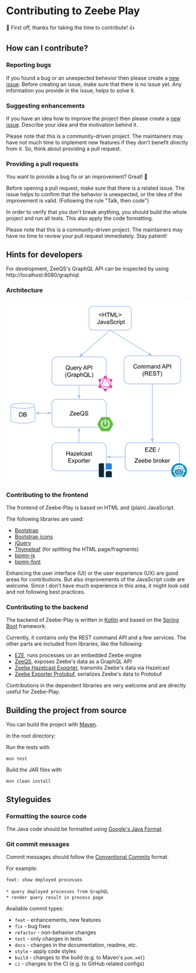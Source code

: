 # Contributing to Zeebe Play

:tada: First off, thanks for taking the time to contribute! :+1:

## How can I contribute?

### Reporting bugs

If you found a bug or an unexpected behevior then please create
a [new issue](https://github.com/camunda-community-hub/zeebe-play/issues). Before creating an issue, make sure
that there is no issue yet. Any information you provide in the issue, helps to solve it.

### Suggesting enhancements

If you have an idea how to improve the project then please create
a [new issue](https://github.com/camunda-community-hub/zeebe-play/issues). Describe your idea and the
motivation behind it.

Please note that this is a community-driven project. The maintainers may have not much time to implement new features if
they don't benefit directly from it. So, think about providing a pull request.

### Providing a pull requests

You want to provide a bug fix or an improvement? Great! :tada:

Before opening a pull request, make sure that there is a related issue. The issue helps to confirm that the behavior is
unexpected, or the idea of the improvement is valid. (Following the rule "Talk, then code")

In order to verify that you don't break anything, you should build the whole project and run all tests. This also apply
the code formatting.

Please note that this is a community-driven project. The maintainers may have no time to review your pull request
immediately. Stay patient!

## Hints for developers

For development, ZeeQS's GraphQL API can be inspected by using http://localhost:8080/graphiql. 

### Architecture

![architecture](assets/zeebe-play-architecture.png)

### Contributing to the frontend

The frontend of Zeebe-Play is based on HTML and (plain) JavaScript. 

The following libraries are used:

- [Bootstrap](https://getbootstrap.com/)
- [Bootstrap icons](https://icons.getbootstrap.com/)
- [jQuery](https://jquery.com/)
- [Thymeleaf](https://www.thymeleaf.org/) (for splitting the HTML page/fragments)
- [bpmn-js](https://github.com/bpmn-io/bpmn-js) 
- [bpmn-font](https://github.com/bpmn-io/bpmn-font) 

Enhancing the user interface (UI) or the user experience (UX) are good areas for contributions. But also improvements of the JavaScript code are welcome. Since I don't have much experience in this area, it might look odd and not following best practices.  

### Contributing to the backend 

The backend of Zeebe-Play is written in [Kotlin](https://kotlinlang.org/) and based on the [Spring Boot](https://spring.io/projects/spring-boot/) framework.  

Currently, it contains only the REST command API and a few services. The other parts are included from libraries, like the following:

- [EZE](https://github.com/camunda-community-hub/eze), runs processes on an embedded Zeebe engine 
- [ZeeQS](https://github.com/camunda-community-hub/zeeqs), exposes Zeebe's data as a GraphQL API
- [Zeebe Hazelcast Exporter](https://github.com/camunda-community-hub/zeebe-hazelcast-exporter), transmits Zeebe's data via Hazelcast
- [Zeebe Exporter Protobuf](https://github.com/camunda-community-hub/zeebe-exporter-protobuf), serializes Zeebe's data to Protobuf

Contributions in the dependent libraries are very welcome and are directly useful for Zeebe-Play. 

## Building the project from source

You can build the project with [Maven](http://maven.apache.org).

In the root directory:

Run the tests with

```
mvn test
```

Build the JAR files with

```
mvn clean install
```

## Styleguides

### Formatting the source code

The Java code should be formatted using [Google's Java Format](https://github.com/google/google-java-format).

### Git commit messages

Commit messages should follow the [Conventional Commits](https://www.conventionalcommits.org/en/v1.0.0/#summary) format.

For example:

```
feat: show deployed processes

* query deployed processes from GraphQL
* render query result in process page
```

Available commit types:

* `feat` - enhancements, new features
* `fix` - bug fixes
* `refactor` - non-behavior changes
* `test` - only changes in tests
* `docs` - changes in the documentation, readme, etc.
* `style` - apply code styles
* `build` - changes to the build (e.g. to Maven's `pom.xml`)
* `ci` - changes to the CI (e.g. to GitHub related configs)

